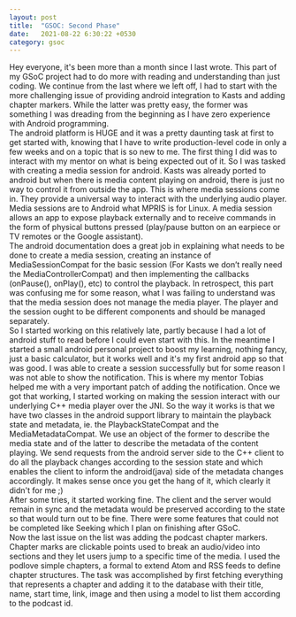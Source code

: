 ```yaml
---
layout: post
title:  "GSOC: Second Phase"
date:   2021-08-22 6:30:22 +0530
category: gsoc
---
```

Hey everyone, it's been more than a month since I last wrote. This part of my GSoC project had to do more with reading and understanding than just coding. We continue from the last where we left off, I had to start with the more challenging issue of providing android integration to Kasts and adding chapter markers. While the latter was pretty easy, the former was something I was dreading from the beginning as I have zero experience with Android programming.  
The android platform is HUGE and it was a pretty daunting task at first to get started with, knowing that I have to write production-level code in only a few weeks and on a topic that is so new to me. The first thing I did was to interact with my mentor on what is being expected out of it. So I was tasked with creating a media session for android. Kasts was already ported to android but when there is media content playing on android, there is just no way to control it from outside the app. This is where media sessions come in. They provide a universal way to interact with the underlying audio player. Media sessions are to Android what MPRIS is for Linux. A media session allows an app to expose playback externally and to receive commands in the form of physical buttons pressed (play/pause button on an earpiece or TV remotes or the Google assistant).  
The android documentation does a great job in explaining what needs to be done to create a media session, creating an instance of MediaSessionCompat for the basic session (For Kasts we don’t really need the MediaControllerCompat) and then implementing the callbacks (onPause(), onPlay(), etc) to control the playback. In retrospect, this part was confusing me for some reason, what I was failing to understand was that the media session does not manage the media player. The player and the session ought to be different components and should be managed separately.  
So I started working on this relatively late, partly because I had a lot of android stuff to read before I could even start with this. In the meantime I started a small android personal project to boost my learning, nothing fancy, just a basic calculator, but it works well and it's my first android app so that was good. I was able to create a session successfully but for some reason I was not able to show the notification. This is where my mentor Tobias helped me with a very important patch of adding the notification. Once we got that working, I started working on making the session interact with our underlying C++ media player over the JNI. So the way it works is that we have two classes in the android support library to maintain the playback state and metadata, ie. the PlaybackStateCompat and the MediaMetadataCompat. We use an object of the former to describe the media state and of the latter to describe the metadata of the content playing. We send requests from the android server side to the C++ client to do all the playback changes according to the session state and which enables the client to inform the android(java) side of the metadata changes accordingly. It makes sense once you get the hang of it, which clearly it didn't for me ;)  
After some tries, it started working fine. The client and the server would remain in sync and the metadata would be preserved according to the state so that would turn out to be fine. There were some features that could not be completed like Seeking which I plan on finishing after GSoC.  
Now the last issue on the list was adding the podcast chapter markers. Chapter marks are clickable points used to break an audio/video into sections and they let users jump to a specific time of the media. I used the podlove simple chapters, a formal to extend Atom and RSS feeds to define chapter structures. The task was accomplished by first fetching everything that represents a chapter and adding it to the database with their title, name, start time, link, image and then using a model to list them according to the podcast id.
